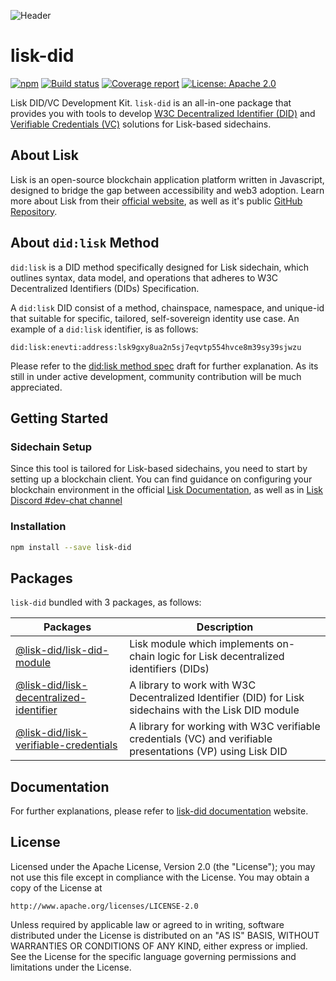 ![Header](https://raw.githubusercontent.com/aldhosutra/lisk-did/HEAD/static/lisk-did-header.jpg)

# lisk-did

[![npm](https://img.shields.io/npm/v/lisk-did)](https://npmjs.com/package/lisk-did)
[![Build status](https://img.shields.io/github/actions/workflow/status/aldhosutra/lisk-did/codecov.yml?branch=main)](https://github.com/aldhosutra/lisk-did/actions)
[![Coverage report](https://codecov.io/gh/aldhosutra/lisk-did/branch/main/graph/badge.svg?flag=lisk-did&precision=2)](https://app.codecov.io/gh/aldhosutra/lisk-did)
[![License: Apache 2.0](https://img.shields.io/github/license/aldhosutra/lisk-did?color=green)](http://www.apache.org/licenses/LICENSE-2.0)

Lisk DID/VC Development Kit. `lisk-did` is an all-in-one package that provides you with tools to develop [W3C Decentralized Identifier (DID)](https://www.w3.org/TR/did-core/) and [Verifiable Credentials (VC)](https://www.w3.org/TR/vc-data-model/) solutions for Lisk-based sidechains.

## About Lisk

Lisk is an open-source blockchain application platform written in Javascript, designed to bridge the gap between accessibility and web3 adoption. Learn more about Lisk from their [official website](https://lisk.com), as well as it's public [GitHub Repository](https://github.com/LiskHQ).

## About `did:lisk` Method

`did:lisk` is a DID method specifically designed for Lisk sidechain, which outlines syntax, data model, and operations that adheres to W3C Decentralized Identifiers (DIDs) Specification.

A `did:lisk` DID consist of a method, chainspace, namespace, and unique-id that suitable for specific, tailored, self-sovereign identity use case. An example of a `did:lisk` identifier, is as follows:

```abnf
did:lisk:enevti:address:lsk9gxy8ua2n5sj7eqvtp554hvce8m39sy39sjwzu
```

Please refer to the [did:lisk method spec](https://github.com/aldhosutra/lisk-did/blob/main/packages/lisk-did-module/docs/did-method-spec.md) draft for further explanation. As its still in under active development, community contribution will be much appreciated.

## Getting Started

### Sidechain Setup

Since this tool is tailored for Lisk-based sidechains, you need to start by setting up a blockchain client. You can find guidance on configuring your blockchain environment in the official [Lisk Documentation](https://lisk.com/documentation/beta/build-blockchain/create-blockchain-client.html), as well as in [Lisk Discord #dev-chat channel](https://lisk.chat/)

### Installation

```sh
npm install --save lisk-did
```

## Packages

`lisk-did` bundled with 3 packages, as follows:

| Packages                                                                                                     | Description                                                                                                 |
| ------------------------------------------------------------------------------------------------------------ | ----------------------------------------------------------------------------------------------------------- |
| [@lisk-did/lisk-did-module](https://npmjs.com/package/@lisk-did/lisk-did-module)                             | Lisk module which implements on-chain logic for Lisk decentralized identifiers (DIDs)                       |
| [@lisk-did/lisk-decentralized-identifier](https://npmjs.com/package/@lisk-did/lisk-decentralized-identifier) | A library to work with W3C Decentralized Identifier (DID) for Lisk sidechains with the Lisk DID module      |
| [@lisk-did/lisk-verifiable-credentials](https://npmjs.com/package/@lisk-did/lisk-verifiable-credentials)     | A library for working with W3C verifiable credentials (VC) and verifiable presentations (VP) using Lisk DID |

## Documentation

For further explanations, please refer to [lisk-did documentation](https://lisk-did.js.org) website.

## License

Licensed under the Apache License, Version 2.0 (the "License");
you may not use this file except in compliance with the License.
You may obtain a copy of the License at

    http://www.apache.org/licenses/LICENSE-2.0

Unless required by applicable law or agreed to in writing, software
distributed under the License is distributed on an "AS IS" BASIS,
WITHOUT WARRANTIES OR CONDITIONS OF ANY KIND, either express or implied.
See the License for the specific language governing permissions and
limitations under the License.
